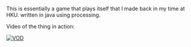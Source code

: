 This is essentially a game that plays itself that I made back in my time at HKU.
written in java using processing.

Video of the thing in action:

[![VOD](https://img.youtube.com/vi/flNil5e353w/0.jpg)](https://www.youtube.com/live/flNil5e353w?si=u2mvHeNCoQiiO594)
